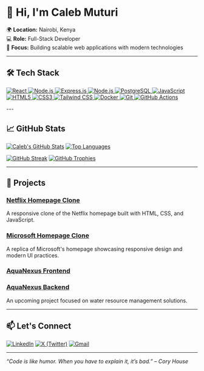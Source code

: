 # 👋 Hi, I'm Caleb Muturi

🌍 **Location:** Nairobi, Kenya  
💻 **Role:** Full-Stack Developer  
🎯 **Focus:** Building scalable web applications with modern technologies

---

## 🛠️ Tech Stack

<!-- Badges generated via https://github.com/qkrdmstlr3/techstack-generator -->
<p align="left">
  <a href="https://react.dev/" target="_blank" rel="noreferrer">
    <img src="https://img.shields.io/badge/React-20232A?style=for-the-badge&logo=react&logoColor=61DAFB" alt="React"/>
  </a>
  <a href="https://nodejs.org/" target="_blank" rel="noreferrer">
    <img src="https://img.shields.io/badge/Node.js-339933?style=for-the-badge&logo=nodedotjs&logoColor=white" alt="Node.js"/>
  </a>
  <a href="https://expressjs.com/" target="_blank" rel="noreferrer">
    <img src="https://img.shields.io/badge/Express.js-000000?style=for-the-badge&logo=express&logoColor=white" alt="Express.js"/>
  </a>
  <a href="https://nodejs.org/" target="_blank" rel="noreferrer">
    <img src="https://img.shields.io/badge/Node.js-339933?style=for-the-badge&logo=nodedotjs&logoColor=white" alt="Node.js"/>
  </a>
  <a href="https://www.postgresql.org/" target="_blank" rel="noreferrer">
    <img src="https://img.shields.io/badge/PostgreSQL-4169E1?style=for-the-badge&logo=postgresql&logoColor=white" alt="PostgreSQL"/>
  </a>
  <a href="https://developer.mozilla.org/en-US/docs/Web/JavaScript" target="_blank" rel="noreferrer">
    <img src="https://img.shields.io/badge/JavaScript-F7DF1E?style=for-the-badge&logo=javascript&logoColor=black" alt="JavaScript"/>
  </a>
  <a href="https://developer.mozilla.org/en-US/docs/Web/HTML" target="_blank" rel="noreferrer">
    <img src="https://img.shields.io/badge/HTML5-E34F26?style=for-the-badge&logo=html5&logoColor=white" alt="HTML5"/>
  </a>
  <a href="https://developer.mozilla.org/en-US/docs/Web/CSS" target="_blank" rel="noreferrer">
    <img src="https://img.shields.io/badge/CSS3-1572B6?style=for-the-badge&logo=css3&logoColor=white" alt="CSS3"/>
  </a>
  <a href="https://tailwindcss.com/" target="_blank" rel="noreferrer">
    <img src="https://img.shields.io/badge/TailwindCSS-38B2AC?style=for-the-badge&logo=tailwind-css&logoColor=white" alt="Tailwind CSS"/>
  </a>
  <a href="https://www.docker.com/" target="_blank" rel="noreferrer">
    <img src="https://img.shields.io/badge/Docker-2496ED?style=for-the-badge&logo=docker&logoColor=white" alt="Docker"/>
  </a>
  <a href="https://git-scm.com/" target="_blank" rel="noreferrer">
    <img src="https://img.shields.io/badge/Git-F05032?style=for-the-badge&logo=git&logoColor=white" alt="Git"/>
  </a>
  <a href="https://github.com/features/actions" target="_blank" rel="noreferrer">
    <img src="https://img.shields.io/badge/GitHub_Actions-2088FF?style=for-the-badge&logo=githubactions&logoColor=white" alt="GitHub Actions"/>
  </a>
</p>
---

## 📈 GitHub Stats

[![Caleb's GitHub Stats](https://github-readme-stats.vercel.app/api?username=CalebM7&show_icons=true&theme=tokyonight&custom_title=Caleb%27s%20GitHub%20Stats)](https://github.com/CalebM7)
[![Top Languages](https://github-readme-stats.vercel.app/api/top-langs/?username=CalebM7&layout=compact&theme=tokyonight)](https://github.com/CalebM7)

[![GitHub Streak](https://streak-stats.demolab.com?user=CalebM7&theme=tokyonight&hide_border=true)](https://git.io/streak-stats)
[![GitHub Trophies](https://github-profile-trophy.vercel.app/?username=CalebM7&theme=tokyonight&no-frame=true&no-bg=true&margin-w=4)](https://github.com/CalebM7)

---

## 🚀 Projects

### [Netflix Homepage Clone](https://github.com/CalebM7/Netflix-Homepage-project)
A responsive clone of the Netflix homepage built with HTML, CSS, and JavaScript.

### [Microsoft Homepage Clone](https://github.com/CalebM7/Microsoft-HomePage-project)
A replica of Microsoft's homepage showcasing responsive design and modern UI practices.

### [AquaNexus Frontend](https://github.com/CalebM7/aqua-nexus-frontend)  
### [AquaNexus Backend](https://github.com/CalebM7/aqua-nexus-backend)
An upcoming project focused on water resource management solutions.

---

## 📫 Let's Connect

[![LinkedIn](https://img.shields.io/badge/LinkedIn-0A66C2?style=for-the-badge&logo=linkedin&logoColor=white)](https://www.linkedin.com/in/caleb-muturi-0160b520a/)
[![X (Twitter)](https://img.shields.io/badge/X-1A1A1A?style=for-the-badge&logo=x&logoColor=white)](https://twitter.com/caleb54924)
[![Gmail](https://img.shields.io/badge/Gmail-EA4335?style=for-the-badge&logo=gmail&logoColor=white)](mailto:calebmuturi54924@gmail.com)

---

*“Code is like humor. When you have to explain it, it’s bad.” – Cory House*
